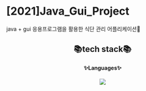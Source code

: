 # [2021]Java_Gui_Project

java + gui 응용프로그램을 활용한 식단 관리 어플리케이션🥑


<div align="center">
<h2>📚tech stack📚</h2><h4>✨Languages✨</h4>  
<img src="https://img.shields.io/badge/Java-007396?style=flat&logo=Java&logoColor=white" />
</div>
